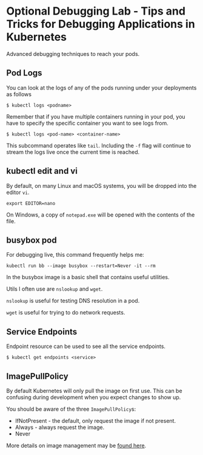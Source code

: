 # Optional Debugging Lab - Tips and Tricks for Debugging Applications in Kubernetes

Advanced debugging techniques to reach your pods.

## Pod Logs

You can look at the logs of any of the pods running under your deployments as follows

```text
$ kubectl logs <podname>
```

Remember that if you have multiple containers running in your pod, you have to specify the specific container you want to see logs from.

```text
$ kubectl logs <pod-name> <container-name>
```

This subcommand operates like `tail`. Including the `-f` flag will continue to stream the logs live once the current time is reached.

## kubectl edit and vi

By default, on many Linux and macOS systems, you will be dropped into the editor `vi`.

```text
export EDITOR=nano
```

On Windows, a copy of `notepad.exe` will be opened with the contents of the file.

## busybox pod

For debugging live, this command frequently helps me:

```text
kubectl run bb --image busybox --restart=Never -it --rm
```

In the busybox image is a basic shell that contains useful utilities.

Utils I often use are `nslookup` and `wget`.

`nslookup` is useful for testing DNS resolution in a pod.

`wget` is useful for trying to do network requests.

## Service Endpoints

Endpoint resource can be used to see all the service endpoints.

```text
$ kubectl get endpoints <service>
```

## ImagePullPolicy

By default Kubernetes will only pull the image on first use. This can be confusing during development when you expect changes to show up.

You should be aware of the three `ImagePullPolicy`s:

* IfNotPresent - the default, only request the image if not present.
* Always - always request the image.
* Never

More details on image management may be [found here](https://kubernetes.io/docs/concepts/containers/images/).

